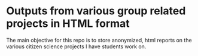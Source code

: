 # Outputs from various group related projects in HTML format

The main objective for this repo is to store anonymized, html reports on the various citizen science projects I have students work on.